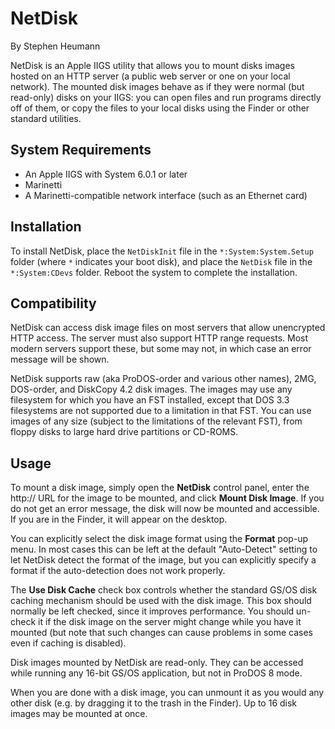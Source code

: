 NetDisk
=======
By Stephen Heumann

NetDisk is an Apple IIGS utility that allows you to mount disks images hosted on an HTTP server (a public web server or one on your local network).  The mounted disk images behave as if they were normal (but read-only) disks on your IIGS: you can open files and run programs directly off of them, or copy the files to your local disks using the Finder or other standard utilities.


System Requirements
-------------------
* An Apple IIGS with System 6.0.1 or later
* Marinetti
* A Marinetti-compatible network interface (such as an Ethernet card)


Installation
------------
To install NetDisk, place the `NetDiskInit` file in the `*:System:System.Setup` folder (where `*` indicates your boot disk), and place the `NetDisk` file in the `*:System:CDevs` folder.  Reboot the system to complete the installation.


Compatibility
-------------
NetDisk can access disk image files on most servers that allow unencrypted HTTP access.  The server must also support HTTP range requests.  Most modern servers support these, but some may not, in which case an error message will be shown.

NetDisk supports raw (aka ProDOS-order and various other names), 2MG, DOS-order, and DiskCopy 4.2 disk images.  The images may use any filesystem for which you have an FST installed, except that DOS 3.3 filesystems are not supported due to a limitation in that FST.  You can use images of any size (subject to the limitations of the relevant FST), from floppy disks to large hard drive partitions or CD-ROMS.


Usage
-----
To mount a disk image, simply open the __NetDisk__ control panel, enter the http:// URL for the image to be mounted, and click __Mount Disk Image__.  If you do not get an error message, the disk will now be mounted and accessible.  If you are in the Finder, it will appear on the desktop.

You can explicitly select the disk image format using the __Format__ pop-up menu.  In most cases this can be left at the default "Auto-Detect" setting to let NetDisk detect the format of the image, but you can explicitly specify a format if the auto-detection does not work properly.

The __Use Disk Cache__ check box controls whether the standard GS/OS disk caching mechanism should be used with the disk image.  This box should normally be left checked, since it improves performance.  You should un-check it if the disk image on the server might change while you have it mounted (but note that such changes can cause problems in some cases even if caching is disabled).

Disk images mounted by NetDisk are read-only. They can be accessed while running any 16-bit GS/OS application, but not in ProDOS 8 mode.

When you are done with a disk image, you can unmount it as you would any other disk (e.g. by dragging it to the trash in the Finder).  Up to 16 disk images may be mounted at once.
